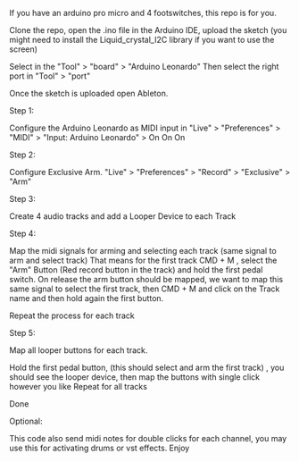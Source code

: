 If you have an arduino pro micro and 4 footswitches, this repo is for you.

Clone the repo, open the .ino file in the Arduino IDE, upload the sketch (you might need to install the Liquid_crystal_I2C library if you want to use the screen)

Select in the "Tool" > "board" > "Arduino Leonardo"
Then select the right port in "Tool" > "port"

Once the sketch is uploaded open Ableton.

Step 1:

Configure the Arduino Leonardo as MIDI input in "Live" > "Preferences" > "MIDI" > "Input: Arduino Leonardo" > On On On

Step 2:

Configure Exclusive Arm. "Live" > "Preferences" > "Record" > "Exclusive" > "Arm"

Step 3:

Create 4 audio tracks and add a Looper Device to each Track

Step 4: 

Map the midi signals for arming and selecting each track (same signal to arm and select track)
That means for the first track CMD + M , select the "Arm" Button (Red record button in the track) and hold the first pedal switch. On release the arm button should be mapped, we want to map this same signal to select the first track, then CMD + M and click on the Track name and then hold again the first button. 

Repeat the process for each track

Step 5:

Map all looper buttons for each track.

Hold the first pedal button, (this should select and arm the first track) , you should see the looper device, then map the buttons with single click however you like
Repeat for all tracks 

Done

Optional:

This code also send midi notes for double clicks for each channel, you may use this for activating drums or vst effects.
Enjoy 
